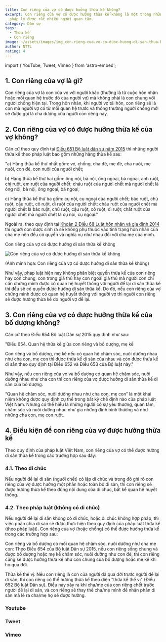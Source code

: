 ```yaml
---
title: Con riêng của vợ có được hưởng thừa kế không?
excerpt: Con riêng của vợ có được hưởng thừa kế không là một trong những vấn đề
  pháp lý được rất nhiều người quan tâm.
category: Dân sự
tags:
  - Thừa kế
  - Con riêng
image: ~/assets/images/img_con-rieng-cua-vo-co-duoc-huong-di-san-thua-ke-khong.jpg
author: NTTL
rating: 4
---
```

import { YouTube, Tweet, Vimeo } from 'astro-embed';

## 1. Con riêng của vợ là gì?

Con riêng của vợ là con của vợ với người khác (thường là từ cuộc hôn nhân hoặc mối quan hệ trước đó của người vợ) mà không phải là con chung với người chồng hiện tại. Trong hôn nhân, khi người vợ tái hôn, con riêng sẽ là con mà người vợ có từ mối quan hệ trước và thông thường người chồng mới sẽ được gọi là cha dượng của người con riêng này.

## 2. Con riêng của vợ có được hưởng thừa kế của vợ không?

Căn cứ theo quy định tại [Điều 651 Bộ luật dân sự năm 2015](https://vinhphuclawyers.vn/tin-tuc-phap-luat/van-ban-phap-luat/bo-luat-dan-su-so-91-2015-qh13-ngay-24-11-2015-36026.htm) thì những người thừa kế theo pháp luật bao gồm những hàng thừa kế sau:

"a) Hàng thừa kế thứ nhất gồm: vợ, chồng, cha đẻ, mẹ đẻ, cha nuôi, mẹ nuôi, con đẻ, con nuôi của người chết;

b) Hàng thừa kế thứ hai gồm: ông nội, bà nội, ông ngoại, bà ngoại, anh ruột, chị ruột, em ruột của người chết; cháu ruột của người chết mà người chết là ông nội, bà nội, ông ngoại, bà ngoại;

c) Hàng thừa kế thứ ba gồm: cụ nội, cụ ngoại của người chết; bác ruột, chú ruột, cậu ruột, cô ruột, dì ruột của người chết; cháu ruột của người chết mà người chết là bác ruột, chú ruột, cậu ruột, cô ruột, dì ruột; chắt ruột của người chết mà người chết là cụ nội, cụ ngoại."

Ngoài ra, theo quy định tại [Khoản 2 Điều 68 Luật hôn nhân và gia đình 2014](https://vinhphuclawyers.vn/tin-tuc-phap-luat/van-ban-phap-luat/luat-hon-nhan-gia-dinh-so-52-2014-qh13-36033.htm#:~:text=2.%20Con%20sinh%20ra%20kh%C3%B4ng%20ph%E1%BB%A5%20thu%E1%BB%99c%20v%C3%A0o%20t%C3%ACnh%20tr%E1%BA%A1ng%20h%C3%B4n%20nh%C3%A2n%20c%E1%BB%A7a%20cha%20m%E1%BA%B9%20%C4%91%E1%BB%81u%20c%C3%B3%20quy%E1%BB%81n%20v%C3%A0%20ngh%C4%A9a%20v%E1%BB%A5%20nh%C6%B0%20nhau%20%C4%91%E1%BB%91i%20v%E1%BB%9Bi%20cha%20m%E1%BA%B9%20c%E1%BB%A7a%20m%C3%ACnh%20%C4%91%C6%B0%E1%BB%A3c%20quy%20%C4%91%E1%BB%8Bnh%20t%E1%BA%A1i%20Lu%E1%BA%ADt%20n%C3%A0y%2C%20B%E1%BB%99%20lu%E1%BA%ADt%20d%C3%A2n%20s%E1%BB%B1%20v%C3%A0%20c%C3%A1c%20lu%E1%BA%ADt%20kh%C3%A1c%20c%C3%B3%20li%C3%AAn%20quan.) thì người con được sinh ra sẽ không phụ thuộc vào tình trạng hôn nhân của cha mẹ nên đều có quyền và nghĩa vụ như nhau đối với cha mẹ của mình.

Con riêng của vợ có được hưởng di sản thừa kế không

![Con riêng của vợ có được hưởng di sản thừa kế không](https://yplawfirm.vn/Portals/0/con-rieng-cua-vo-co-duoc-huong-di-san-thua-ke-khong.jpg "Con riêng của vợ có được hưởng di sản thừa kế không")

(Ảnh minh họa: Con riêng của vợ có được hưởng di sản thừa kế không)

Như vậy, pháp luật hiện nay không phân biệt quyền thừa kế của con riêng hay con chung, con trong giá thú hay con ngoài giá thú mà người con chỉ cần chứng minh được có quan hệ huyết thống với người để lại di sản thừa kế thì đều sẽ có quyền được hưởng di sản thừa kế. Do đó, nếu con riêng của vợ chứng minh được có quan hệ huyết thống với người vợ thì người con riêng sẽ được hưởng thừa kế do người vợ để lại.

## 3. Con riêng của vợ có được hưởng thừa kế của bố dượng không?

Căn cứ theo Điều 654 Bộ luật Dân sự 2015 quy định như sau:

"Điều 654. Quan hệ thừa kế giữa con riêng và bố dượng, mẹ kế

Con riêng và bố dượng, mẹ kế nếu có quan hệ chăm sóc, nuôi dưỡng nhau như cha con, mẹ con thì được thừa kế di sản của nhau và còn được thừa kế di sản theo quy định tại Điều 652 và Điều 653 của Bộ luật này."

Như vậy, nếu con riêng của vợ và bố dượng có quan hệ chăm sóc, nuôi dưỡng nhau như cha con thì con riêng của vợ được hưởng di sản thừa kế di sản của bố dượng. 

“Quan hệ chăm sóc, nuôi dưỡng nhau như cha con, mẹ con” là một khái niệm không được quy định cụ thể trong bất kỳ chế định nào của pháp luật Việt Nam. Nhưng có thể hiểu là những người có sự yêu thương, quan tâm, chăm sóc và nuôi dưỡng nhau như gia những đình bình thường và như những cha con, mẹ con ruột.

## 4. Điều kiện để con riêng của vợ được hưởng thừa kế

Theo quy định của pháp luật Việt Nam, con riêng của vợ có thể được hưởng di sản thừa kế trong các trường hợp sau đây:

### 4.1. Theo di chúc

Nếu người để lại di sản (người chết) có lập di chúc và trong đó ghi rõ con riêng của vợ được hưởng một phần hoặc toàn bộ di sản, thì con riêng sẽ được hưởng thừa kế theo đúng nội dung của di chúc, bất kể quan hệ huyết thống.

### 4.2. Theo pháp luật (không có di chúc)

Nếu người để lại di sản không có di chúc, hoặc di chúc không hợp pháp, thì việc phân chia di sản sẽ được thực hiện theo quy định của pháp luật thừa kế (theo pháp luật). Con riêng của vợ (hoặc chồng) có thể được hưởng thừa kế trong các trường hợp sau:

Con riêng và bố dượng có mối quan hệ chăm sóc, nuôi dưỡng như cha mẹ con: Theo Điều 654 của Bộ luật Dân sự 2015, nếu con riêng sống chung và được bố dượng hoặc mẹ kế chăm sóc, nuôi dưỡng như con đẻ, thì con riêng cũng sẽ được hưởng thừa kế như con chung của bố dượng hoặc mẹ kế khi họ qua đời.

Thừa kế thế vị: Nếu con riêng là con của người đã qua đời trước người để lại di sản, thì con riêng có thể hưởng thừa kế theo diện "thừa kế thế vị" (Điều 652 Bộ luật Dân sự). Điều này xảy ra khi cha/mẹ của con riêng chết trước người để lại di sản, và con riêng sẽ thay thế cha/mẹ mình để nhận phần di sản mà lẽ ra cha/mẹ họ sẽ được hưởng.

### Youtube

<YouTube id="y9n6HkftavM" />

### Tweet

<Tweet id="https://twitter.com/Steve8708/status/1598713161339015173" />

### Vimeo

<Vimeo id="178430038" />